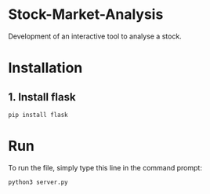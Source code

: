 # Stock-Market-Analysis
Development of an interactive tool to analyse a stock.


# Installation

## 1. Install flask

```
pip install flask
```


# Run

To run the file, simply type this line in the command prompt:

```
python3 server.py
```
